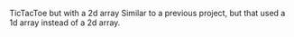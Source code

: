 TicTacToe but with a 2d array
Similar to a previous project, but that used a 1d array instead of a 2d array. 